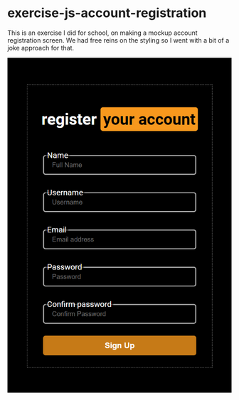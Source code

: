 # exercise-js-account-registration

This is an exercise I did for school, on making a mockup account registration screen.
We had free reins on the styling so I went with a bit of a joke approach for that.

![My account registration page](my-img.PNG)
